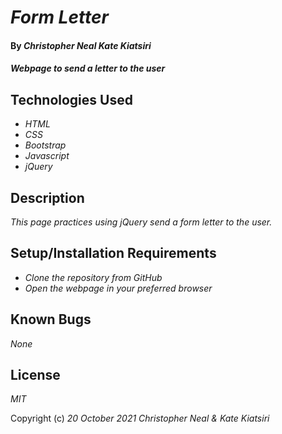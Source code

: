 # _Form Letter_

#### By _**Christopher Neal** **Kate Kiatsiri**_

#### _Webpage to send a letter to the user_

## Technologies Used

* _HTML_
* _CSS_
* _Bootstrap_
* _Javascript_
* _jQuery_

## Description

_This page practices using jQuery send a form letter to the user._

## Setup/Installation Requirements

* _Clone the repository from GitHub_
* _Open the webpage in your preferred browser_

## Known Bugs

_None_

## License

_MIT_

Copyright (c) _20 October 2021_ _Christopher Neal & Kate Kiatsiri_
